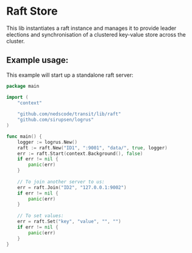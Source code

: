 # Raft Store

This lib instantiates a raft instance and manages it to provide leader elections and synchronisation of a clustered key-value store across the cluster.

## Example usage:

This example will start up a standalone raft server:

```go
package main

import (
	"context"
	
	"github.com/nedscode/transit/lib/raft"
	"github.com/sirupsen/logrus"
)

func main() {
	logger := logrus.New()
	raft := raft.New("ID1", ":9001", "data/", true, logger)
	err := raft.Start(context.Background(), false)
	if err != nil {
		panic(err)
	}
	
	// To join another server to us: 
	err = raft.Join("ID2", "127.0.0.1:9002")
	if err != nil {
		panic(err)
	}
	
	// To set values: 
	err = raft.Set("key", "value", "", "")
	if err != nil {
		panic(err)
	}
}
```